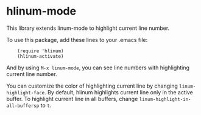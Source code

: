 # hlinum-mode

This library extends linum-mode to highlight current line number.

To use this package, add these lines to your .emacs file:
```elisp
    (require 'hlinum)
    (hlinum-activate)
```

And by using `M-x linum-mode`, you can see line numbers with highlighting current line number.

You can customize the color of highlighting current line by changing `linum-highlight-face`. By default, hlinum highlights current line only in the active buffer. To highlight current line in all buffers, change `linum-highlight-in-all-buffersp` to `t`.
